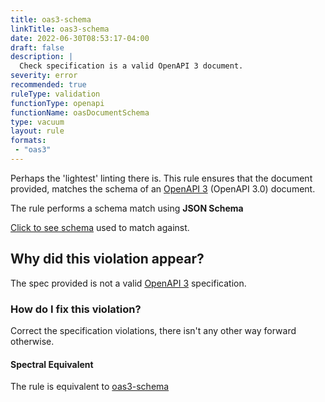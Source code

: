 ```yaml
---
title: oas3-schema
linkTitle: oas3-schema
date: 2022-06-30T08:53:17-04:00
draft: false
description: |
  Check specification is a valid OpenAPI 3 document. 
severity: error
recommended: true
ruleType: validation
functionType: openapi
functionName: oasDocumentSchema
type: vacuum
layout: rule
formats:
 - "oas3"
---
```


Perhaps the 'lightest' linting there is. This rule ensures that the document provided, matches the schema of an [OpenAPI 3](https://swagger.io/specification/)
(OpenAPI 3.0) document. 

The rule performs a schema match using **JSON Schema**

[Click to see schema](https://github.com/daveshanley/vacuum/blob/main/model/schemas/oas3-schema.yaml) used to match against.

## Why did this violation appear?

The spec provided is not a valid [OpenAPI 3](https://swagger.io/specification/) specification.

### How do I fix this violation?

Correct the specification violations, there isn't any other way forward otherwise.

#### Spectral Equivalent

The rule is equivalent to [oas3-schema](https://meta.stoplight.io/docs/spectral/4dec24461f3af-open-api-rules#oas3-schema)